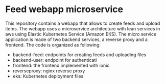 # Feed webapp microservice

This repository contains a webapp that allows to create feeds and upload items. The webapp uses a microservice architecture with lean services in aws using Elastic Kubernetes Service (Amazon EKS). The micro service application is made of two backend services, a reverse proxy and a frontend. The code is organized as following:

- backend-feed: endpoints for creating feeds and uploading files
- backend-user: endpoint for authenticati
- frontend: the frontend implemented with ionic
- reverseproxy: nginx reverse proxy
- eks: Kubernetes deployment files 
